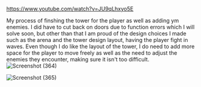 https://www.youtube.com/watch?v=JU9qLhxyo5E


My process of finshing the tower for the player as well as adding ym enemies. 
I did have to cut back on doors due to function errors which I will solve soon, but other than that I am proud of the design choices I made such as the arena and the tower design layout, having the player fight in waves.
Even though I do like the layout of the tower, I do need to add more space for the player to move freely as well as the need to adjust the enemies they encounter, making sure it isn't too difficult.
![Screenshot (364)](https://github.com/user-attachments/assets/fe0980fa-bcad-4923-83e8-20943b7cbb88)

![Screenshot (365)](https://github.com/user-attachments/assets/b7ab45c3-730d-49b7-9529-d97405496ae8)
